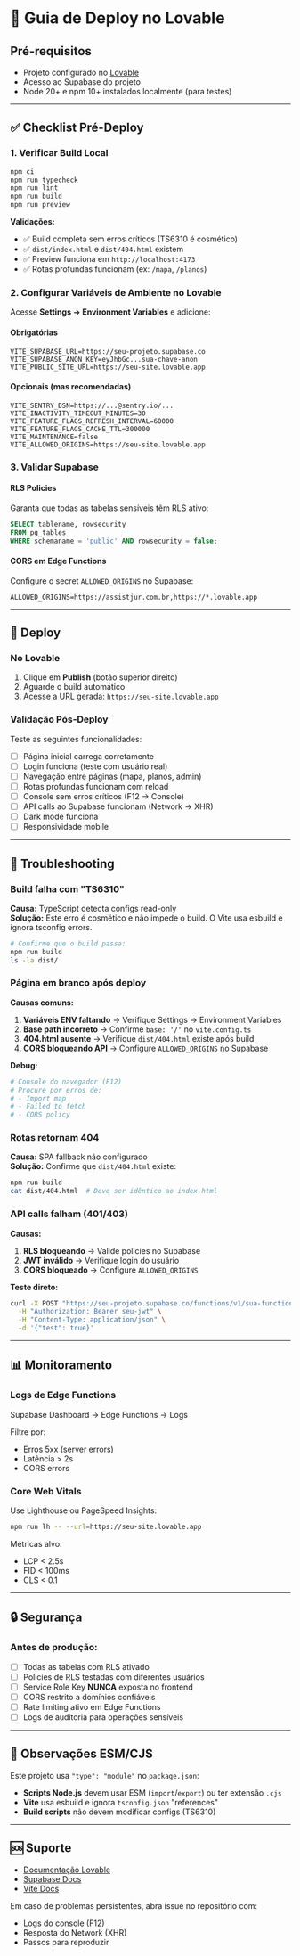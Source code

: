 # 🚀 Guia de Deploy no Lovable

## Pré-requisitos

- Projeto configurado no [Lovable](https://lovable.app/)
- Acesso ao Supabase do projeto
- Node 20+ e npm 10+ instalados localmente (para testes)

---

## ✅ Checklist Pré-Deploy

### 1. Verificar Build Local

```bash
npm ci
npm run typecheck
npm run lint
npm run build
npm run preview
```

**Validações:**
- ✅ Build completa sem erros críticos (TS6310 é cosmético)
- ✅ `dist/index.html` e `dist/404.html` existem
- ✅ Preview funciona em `http://localhost:4173`
- ✅ Rotas profundas funcionam (ex: `/mapa`, `/planos`)

### 2. Configurar Variáveis de Ambiente no Lovable

Acesse **Settings → Environment Variables** e adicione:

#### Obrigatórias
```
VITE_SUPABASE_URL=https://seu-projeto.supabase.co
VITE_SUPABASE_ANON_KEY=eyJhbGc...sua-chave-anon
VITE_PUBLIC_SITE_URL=https://seu-site.lovable.app
```

#### Opcionais (mas recomendadas)
```
VITE_SENTRY_DSN=https://...@sentry.io/...
VITE_INACTIVITY_TIMEOUT_MINUTES=30
VITE_FEATURE_FLAGS_REFRESH_INTERVAL=60000
VITE_FEATURE_FLAGS_CACHE_TTL=300000
VITE_MAINTENANCE=false
VITE_ALLOWED_ORIGINS=https://seu-site.lovable.app
```

### 3. Validar Supabase

#### RLS Policies
Garanta que todas as tabelas sensíveis têm RLS ativo:
```sql
SELECT tablename, rowsecurity 
FROM pg_tables 
WHERE schemaname = 'public' AND rowsecurity = false;
```

#### CORS em Edge Functions
Configure o secret `ALLOWED_ORIGINS` no Supabase:
```
ALLOWED_ORIGINS=https://assistjur.com.br,https://*.lovable.app
```

---

## 🎯 Deploy

### No Lovable

1. Clique em **Publish** (botão superior direito)
2. Aguarde o build automático
3. Acesse a URL gerada: `https://seu-site.lovable.app`

### Validação Pós-Deploy

Teste as seguintes funcionalidades:

- [ ] Página inicial carrega corretamente
- [ ] Login funciona (teste com usuário real)
- [ ] Navegação entre páginas (mapa, planos, admin)
- [ ] Rotas profundas funcionam com reload
- [ ] Console sem erros críticos (F12 → Console)
- [ ] API calls ao Supabase funcionam (Network → XHR)
- [ ] Dark mode funciona
- [ ] Responsividade mobile

---

## 🐛 Troubleshooting

### Build falha com "TS6310"

**Causa:** TypeScript detecta configs read-only  
**Solução:** Este erro é cosmético e não impede o build. O Vite usa esbuild e ignora tsconfig errors.

```bash
# Confirme que o build passa:
npm run build
ls -la dist/
```

### Página em branco após deploy

**Causas comuns:**
1. **Variáveis ENV faltando** → Verifique Settings → Environment Variables
2. **Base path incorreto** → Confirme `base: '/'` no `vite.config.ts`
3. **404.html ausente** → Verifique `dist/404.html` existe após build
4. **CORS bloqueando API** → Configure `ALLOWED_ORIGINS` no Supabase

**Debug:**
```bash
# Console do navegador (F12)
# Procure por erros de:
# - Import map
# - Failed to fetch
# - CORS policy
```

### Rotas retornam 404

**Causa:** SPA fallback não configurado  
**Solução:** Confirme que `dist/404.html` existe:

```bash
npm run build
cat dist/404.html  # Deve ser idêntico ao index.html
```

### API calls falham (401/403)

**Causas:**
1. **RLS bloqueando** → Valide policies no Supabase
2. **JWT inválido** → Verifique login do usuário
3. **CORS bloqueado** → Configure `ALLOWED_ORIGINS`

**Teste direto:**
```bash
curl -X POST "https://seu-projeto.supabase.co/functions/v1/sua-function" \
  -H "Authorization: Bearer seu-jwt" \
  -H "Content-Type: application/json" \
  -d '{"test": true}'
```

---

## 📊 Monitoramento

### Logs de Edge Functions

Supabase Dashboard → Edge Functions → Logs

Filtre por:
- Erros 5xx (server errors)
- Latência > 2s
- CORS errors

### Core Web Vitals

Use Lighthouse ou PageSpeed Insights:
```bash
npm run lh -- --url=https://seu-site.lovable.app
```

Métricas alvo:
- LCP < 2.5s
- FID < 100ms
- CLS < 0.1

---

## 🔒 Segurança

### Antes de produção:

- [ ] Todas as tabelas com RLS ativado
- [ ] Policies de RLS testadas com diferentes usuários
- [ ] Service Role Key **NUNCA** exposta no frontend
- [ ] CORS restrito a domínios confiáveis
- [ ] Rate limiting ativo em Edge Functions
- [ ] Logs de auditoria para operações sensíveis

---

## 📝 Observações ESM/CJS

Este projeto usa `"type": "module"` no `package.json`:

- **Scripts Node.js** devem usar ESM (`import`/`export`) ou ter extensão `.cjs`
- **Vite** usa esbuild e ignora `tsconfig.json` "references"
- **Build scripts** não devem modificar configs (TS6310)

---

## 🆘 Suporte

- [Documentação Lovable](https://docs.lovable.dev/)
- [Supabase Docs](https://supabase.com/docs)
- [Vite Docs](https://vitejs.dev/)

Em caso de problemas persistentes, abra issue no repositório com:
- Logs do console (F12)
- Resposta do Network (XHR)
- Passos para reproduzir
